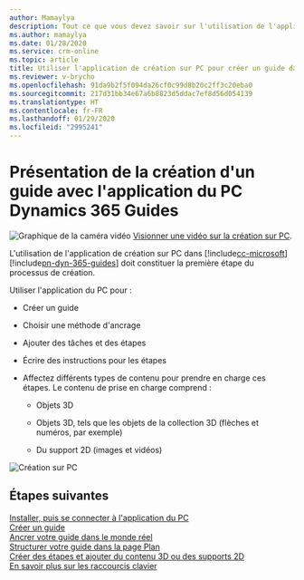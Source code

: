 ```yaml
---
author: Mamaylya
description: Tout ce que vous devez savoir sur l'utilisation de l'application de création sur PC pour créer un guide dans Dynamics 365 Guides.
ms.author: mamaylya
ms.date: 01/28/2020
ms.service: crm-online
ms.topic: article
title: Utiliser l'application de création sur PC pour créer un guide dans Dynamics 365 Guides
ms.reviewer: v-brycho
ms.openlocfilehash: 91da9b2f5f094da26cf0c99d8b20c2ff3c20eba0
ms.sourcegitcommit: 217d31bb34e67a6b8823d5ddac7ef8d56d054139
ms.translationtype: HT
ms.contentlocale: fr-FR
ms.lasthandoff: 01/29/2020
ms.locfileid: "2995241"
---
```

# <a name="overview-of-authoring-a-guide-with-the-dynamics-365-guides-pc-app"></a>Présentation de la création d'un guide avec l'application du PC Dynamics 365 Guides

![Graphique de la caméra vidéo](media/video-camera.PNG "Graphique de la caméra vidéo") [Visionner une vidéo sur la création sur PC](https://aka.ms/pcauthor).

L'utilisation de l'application de création sur PC dans [!include[cc-microsoft](../includes/cc-microsoft.md)] [!include[pn-dyn-365-guides](../includes/pn-dyn-365-guides.md)] doit constituer la première étape du processus de création. 

Utiliser l'application du PC pour :

- Créer un guide

- Choisir une méthode d'ancrage

- Ajouter des tâches et des étapes

- Écrire des instructions pour les étapes

- Affectez différents types de contenu pour prendre en charge ces étapes. Le contenu de prise en charge comprend :

  - Objets 3D
  
  - Objets 3D, tels que les objets de la collection 3D (flèches et numéros, par exemple)
  
  - Du support 2D (images et vidéos)
  
![Création sur PC](media/pc-authoring.PNG "Création sur PC")

## <a name="whats-next"></a>Étapes suivantes

[Installer, puis se connecter à l'application du PC](install-sign-in-pc-app.md)<br>
[Créer un guide](create-guide.md)<br>
[Ancrer votre guide dans le monde réel](anchor.md)<br>
[Structurer votre guide dans la page Plan](structure-guide.md)<br>
[Créer des étapes et ajouter du contenu 3D ou des supports 2D](create-steps-assign-media.md)<br>
[En savoir plus sur les raccourcis clavier](keyboard-shortcuts-pc-app.md)<br>




